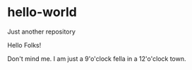 # hello-world
Just another repository

Hello Folks!

Don't mind me. I am just a 9'o'clock fella in a 12'o'clock town.
